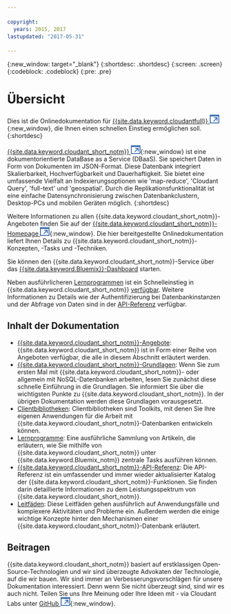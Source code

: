 ```yaml
---

copyright:
  years: 2015, 2017
lastupdated: "2017-05-31"

---
```


{:new_window: target="_blank"}
{:shortdesc: .shortdesc}
{:screen: .screen}
{:codeblock: .codeblock}
{:pre: .pre}

# Übersicht

Dies ist die Onlinedokumentation für [{{site.data.keyword.cloudantfull}} ![Symbol für externen Link](images/launch-glyph.svg "Symbol für externen Link")](http://www.ibm.com/analytics/us/en/technology/cloud-data-services/cloudant/){:new_window},
die Ihnen einen schnellen Einstieg ermöglichen soll.
{:shortdesc}

[{{site.data.keyword.cloudant_short_notm}} ![Symbol für externen Link](images/launch-glyph.svg "Symbol für externen Link")](https://www.youtube.com/watch?v=xfO3m1I3SKg&feature=youtu.be){:new_window}
ist eine dokumentorientierte DataBase as a Service (DBaaS).
Sie speichert Daten in Form von Dokumenten im JSON-Format. Diese Datenbank integriert Skalierbarkeit,
Hochverfügbarkeit und
Dauerhaftigkeit.
Sie bietet eine umfassende Vielfalt an Indexierungsoptionen
wie 'map-reduce',
'Cloudant Query',
'full-text' und
'geospatial'.
Durch die Replikationsfunktionalität ist eine einfache
Datensynchronisierung zwischen Datenbankclustern, Desktop-PCs
und mobilen Geräten möglich.
{:shortdesc}

Weitere Informationen zu allen {{site.data.keyword.cloudant_short_notm}}-Angeboten finden Sie
auf der [{{site.data.keyword.cloudant_short_notm}}-Homepage ![Symbol für externen Link](images/launch-glyph.svg "Symbol für externen Link")](http://www.ibm.com/analytics/us/en/technology/cloud-data-services/cloudant/){:new_window}.
Die hier bereitgestellte Onlinedokumentation liefert Ihnen Details zu {{site.data.keyword.cloudant_short_notm}}-Konzepten, -Tasks und -Techniken. 

Sie können den {{site.data.keyword.cloudant_short_notm}}-Service über das
[{{site.data.keyword.Bluemix}}-Dashboard](https://console.ng.bluemix.net/catalog/services/cloudant-nosql-db/) starten. 

Neben ausführlicheren [Lernprogrammen](tutorials/index.html) ist ein Schnelleinstieg in {{site.data.keyword.cloudant_short_notm}} [verfügbar](index.html).
Weitere Informationen zu Details wie der Authentifizierung bei Datenbankinstanzen und der Abfrage von Daten sind in der [API-Referenz](api/index.html) verfügbar. 

<div id="contents"></div>

## Inhalt der Dokumentation

*	[{{site.data.keyword.cloudant_short_notm}}-Angebote](offerings/index.html): {{site.data.keyword.cloudant_short_notm}} ist in Form einer
	Reihe von Angeboten verfügbar, die alle in diesem Abschnitt erläutert werden. 
*	[{{site.data.keyword.cloudant_short_notm}}-Grundlagen](basics/index.html):
  Wenn Sie zum ersten Mal mit {{site.data.keyword.cloudant_short_notm}}- oder allgemein mit NoSQL-Datenbanken arbeiten,
	lesen Sie zunächst diese schnelle Einführung in die Grundlagen.
	Sie informiert Sie über die wichtigsten Punkte zu {{site.data.keyword.cloudant_short_notm}}.
	In der übrigen Dokumentation werden diese Grundlagen vorausgesetzt. 
*	[Clientbibliotheken](libraries/index.html): Clientbibliotheken sind Toolkits, mit denen Sie
	Ihre eigenen Anwendungen für die Arbeit mit {{site.data.keyword.cloudant_short_notm}}-Datenbanken entwickeln können. 
* [Lernprogramme](tutorials/index.html): Eine ausführliche Sammlung von Artikeln, die erläutern, wie Sie
  mithilfe von {{site.data.keyword.cloudant_short_notm}} unter {{site.data.keyword.Bluemix_notm}} zentrale Tasks ausführen können. 
*	[{{site.data.keyword.cloudant_short_notm}}-API-Referenz](api/index.html): Die API-Referenz ist ein
	umfassender und immer wieder aktualisierter Katalog der {{site.data.keyword.cloudant_short_notm}}-Funktionen.
	Sie finden darin detaillierte Informationen zu dem Leistungsspektrum von {{site.data.keyword.cloudant_short_notm}}. 
*	[Leitfäden](guides/index.html): Diese Leitfäden gehen ausführlich auf Anwendungsfälle und komplexere Aktivitäten und Probleme ein.
	Außerdem werden die einige wichtige Konzepte hinter den Mechanismen einer {{site.data.keyword.cloudant_short_notm}}-Datenbank erläutert. 

## Beitragen

{{site.data.keyword.cloudant_short_notm}} basiert auf erstklassigen Open-Source-Technologien
und wir sind überzeugte Advokaten der Technologie, auf die wir bauen.
Wir sind immer an Verbesserungsvorschlägen für unsere Dokumentation interessiert.
Denn wenn Sie nicht überzeugt sind,
sind wir es auch nicht.
Teilen Sie uns Ihre Meinung oder Ihre Ideen mit -
via Cloudant Labs unter [GitHub ![Symbol für externen Link](images/launch-glyph.svg "Symbol für externen Link")](https://github.com/cloudant-labs/slate){:new_window}. 
